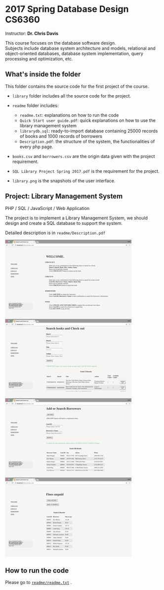 # 2017 Spring Database Design CS6360
Instructor: **Dr. Chris Davis**

This course focuses on the database software design.  
Subjects include database system architecture and models, relational and object-oriented databases, database system implementation, query processing and optimization, etc.

## What's inside the folder
This folder contains the source code for the first project of the course.

- `library` folder includes all the source code for the project.

- `readme` folder includes:
   - `readme.txt`: explanations on how to run the code
   - `Quick Start user guide.pdf`: quick explanations on how to use the library management system
   - `librarydb.sql`: ready-to-import database containing 25000 records of books and 1000 records of borrowers
   - `Description.pdf`: the structure of the system, the functionalities of every php page.

- `books.csv` and `borrowers.csv` are the origin data given with the project requirement.

- `SQL Library Project Spring 2017.pdf` is the requirement for the project.

- `library.png` is the snapshots of the user interface.


## Project: Library Management System
PHP / SQL / JavaScript / Web Application

The project is to implement a Library Management System, we should design and create a SQL database to support the system.

Detailed description is in `readme/Description.pdf`

![Project1 Snapshot](library.png)


## How to run the code
Please go to [`readme/readme.txt`](readme/readme.txt) .
